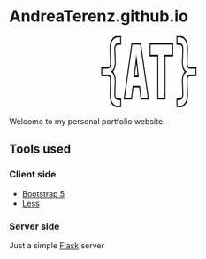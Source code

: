 # AndreaTerenz.github.io

<p align="center">
  <img src="static/icons/new/favicon-base.png" alt="site favicon"/>
</p>

Welcome to my personal portfolio website.

## Tools used

### Client side

- [Bootstrap 5](https://getbootstrap.com/docs/5.0/getting-started/introduction/)
- [Less](https://lesscss.org/)

### Server side

Just a simple [Flask](https://flask.palletsprojects.com/en/3.0.x/) server